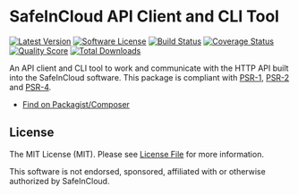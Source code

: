 # SafeInCloud API Client and CLI Tool

[![Latest Version](https://img.shields.io/github/release/jyggen/safe-in-cloud-php.svg?style=flat-square)](https://github.com/jyggen/safe-in-cloud-php/releases)
[![Software License](https://img.shields.io/badge/license-MIT-brightgreen.svg?style=flat-square)](LICENSE)
[![Build Status](https://img.shields.io/travis/jyggen/safe-in-cloud-php/master.svg?style=flat-square)](https://travis-ci.org/jyggen/safe-in-cloud-php)
[![Coverage Status](https://img.shields.io/scrutinizer/coverage/g/jyggen/safe-in-cloud-php.svg?style=flat-square)](https://scrutinizer-ci.com/g/jyggen/safe-in-cloud-php/code-structure)
[![Quality Score](https://img.shields.io/scrutinizer/g/jyggen/safe-in-cloud-php.svg?style=flat-square)](https://scrutinizer-ci.com/g/jyggen/safe-in-cloud-php)
[![Total Downloads](https://img.shields.io/packagist/dt/jyggen/safe-in-cloud-php.svg?style=flat-square)](https://packagist.org/packages/jyggen/safe-in-cloud-php)

An API client and CLI tool to work and communicate with the HTTP API built into the SafeInCloud software. This package is compliant with [PSR-1], [PSR-2] and [PSR-4].

- [Find on Packagist/Composer](https://packagist.org/packages/jyggen/safe-in-cloud-php)

[PSR-1]: https://github.com/php-fig/fig-standards/blob/master/accepted/PSR-1-basic-coding-standard.md
[PSR-2]: https://github.com/php-fig/fig-standards/blob/master/accepted/PSR-2-coding-style-guide.md
[PSR-4]: https://github.com/php-fig/fig-standards/blob/master/accepted/PSR-4-autoloader.md

## License

The MIT License (MIT). Please see [License File](https://github.com/pwnraid/bnet/blob/master/LICENSE) for more information.

This software is not endorsed, sponsored, affiliated with or otherwise authorized by SafeInCloud.
